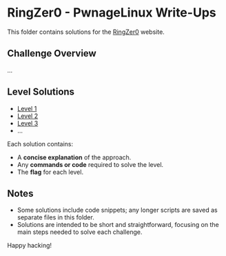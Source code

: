 # RingZer0 - PwnageLinux Write-Ups

This folder contains solutions for the [RingZer0](https://ringzer0ctf.com/) website. 

## Challenge Overview
...

## Level Solutions
- [Level 1](./Level1_Pwnage_Linux_Level_Up.md)
- [Level 2](./Level2_Pwnage_Linux_Level_Up.md)
- [Level 3](./Level3_Pwnage_Linux_Level_Up.md)
- ...

Each solution contains:
- A **concise explanation** of the approach.
- Any **commands or code** required to solve the level.
- The **flag** for each level.

## Notes
- Some solutions include code snippets; any longer scripts are saved as separate files in this folder.
- Solutions are intended to be short and straightforward, focusing on the main steps needed to solve each challenge.
  
Happy hacking!
